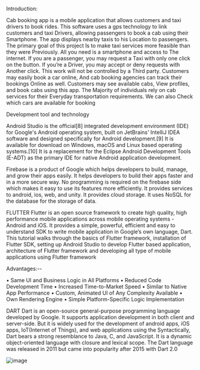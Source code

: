 Introduction:

Cab booking app is a mobile application that allows customers and taxi drivers to book rides. This software uses a gps technology to link customers and taxi Drivers, allowing passengers to book a cab using their Smartphone.  The app displays nearby taxis to his Location to passengers. The primary goal of this project Is to make taxi services more feasible than they were Previously. All you need is a smartphone and access to The internet. If you are a passenger, you may request a Taxi with only one click on the button. If you’re a Driver, you may accept or deny requests with Another click. This work will not be controlled by a Third party. Customers may easily book a car online, And cab booking agencies can track their bookings Online as well. Customers may see available cabs, View profiles, and book cabs using this app. The Majority of individuals rely on cab services for their Everyday transportation requirements. We can also Check which cars are available for booking

Development tool and technology

Android Studio is the official[8] integrated development environment (IDE) for Google's Android operating system, built on JetBrains' IntelliJ IDEA software and designed specifically for Android development.[9] It is available for download on Windows, macOS and Linux based operating systems.[10] It is a replacement for the Eclipse Android Development Tools (E-ADT) as the primary IDE for native Android application development. 

Firebase is a product of Google which helps developers to build, manage, and grow their apps easily. It helps developers to build their apps faster and in a more secure way. No programming is required on the firebase side which makes it easy to use its features more efficiently. It provides services to android, ios, web, and unity. It provides cloud storage. It uses NoSQL for the database for the storage of data.

FLUTTER
Flutter is an open source framework to create high quality, high performance mobile applications across mobile operating systems - Android and iOS. It provides a simple, powerful, efficient and easy to understand SDK to write mobile application in Google’s own language, Dart. This tutorial walks through the basics of Flutter framework, installation of Flutter SDK, setting up Android Studio to develop Flutter based application, architecture of Flutter framework and developing all type of mobile applications using Flutter framework

Advantages:--

•	Same UI and Business Logic in All Platforms
•	Reduced Code Development Time
•	Increased Time-to-Market Speed
•	Similar to Native App Performance
•	Custom, Animated UI of Any Complexity Available
•	Own Rendering Engine
•	Simple Platform-Specific Logic Implementation

DART
Dart is an open-source general-purpose programming language developed by Google. It supports application development in both client and server-side. But it is widely used for the development of android apps, iOS apps, IoT(Internet of Things), and web applications using the  Syntactically, Dart bears a strong resemblance to Java, C, and JavaScript.  It is a dynamic object-oriented language with closure and lexical scope. The Dart language was released in 2011 but came into popularity after 2015 with Dart 2.0


![image](https://user-images.githubusercontent.com/52603806/205438983-e6cb1b17-6dd6-4a15-98cf-73a40d1403c9.png)
